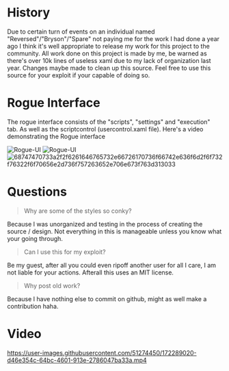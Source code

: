 # History 
Due to certain turn of events on an individual named "Reversed"/"Bryson"/"Spare" not paying me for the work I had done a year ago I think it's well appropriate to release my work for this project to the community. All work done on this project is made by me, be warned as there's over 10k lines of useless xaml due to my lack of organization last year. Changes maybe made to clean up this source. Feel free to use this source for your exploit if your capable of doing so. 

# Rogue Interface

The rogue interface consists of the "scripts", "settings" and "execution" tab. As well as the scriptcontrol (usercontrol.xaml file). Here's a video demonstrating the Rogue interface

![Rogue-UI](https://user-images.githubusercontent.com/51274450/172288159-d961fc1c-6cdf-4fb4-a6e4-e907df40766a.svg)
![Rogue-UI](https://user-images.githubusercontent.com/51274450/172288283-486e3701-0da0-406e-b456-0d0be590163b.svg)
![68747470733a2f2f6261646765732e66726170736f66742e636f6d2f6f732f76322f6f70656e2d736f757263652e706e673f763d313033](https://user-images.githubusercontent.com/51274450/172298831-468e3a30-7753-46af-8092-63dd554ccea2.png)

# Questions

> Why are some of the styles so conky? 

Because I was unorganized and testing in the process of creating the source / design. Not everything in this is manageable unless you know what your going through.

> Can I use this for my exploit?

Be my guest, after all you could even ripoff another user for all I care, I am not liable for your actions. Afterall this uses an MIT license.

> Why post old work?

Because I have nothing else to commit on github, might as well make a contribution haha.

# Video

https://user-images.githubusercontent.com/51274450/172289020-d46e354c-64bc-4601-913e-2786047ba33a.mp4

